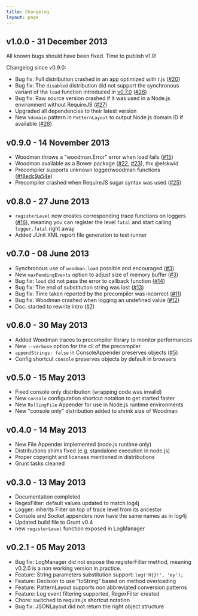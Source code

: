 ```yaml
---
title: Changelog
layout: page
---
```


## <a id="v1.0.0"></a>v1.0.0 - 31 December 2013

All known bugs should have been fixed. Time to publish v1.0!

Changelog since v0.9.0:

- Bug fix: Full distribution crashed in an app optimized with r.js ([#20](https://github.com/joshfire/woodman/issues/20))
- Bug fix: The `disabled` distribution did not support the synchronous variant of the `load` function introduced in [v0.7.0](#v0.7.0) ([#26](https://github.com/joshfire/woodman/issues/26))
- Bug fix: Raw source version crashed if it was used in a Node.js environment without RequireJS ([#27](https://github.com/joshfire/woodman/issues/27))
- Upgraded all dependencies to their latest version
- New `%domain` pattern in `PatternLayout` to output Node.js domain ID if available ([#28](https://github.com/joshfire/woodman/issues/28))

## <a id="v0.9.0"></a>v0.9.0 - 14 November 2013

- Woodman throws a "woodman.Error" error when load fails ([#15](https://github.com/joshfire/woodman/issues/15))
- Woodman available as a Bower package ([#22](https://github.com/joshfire/woodman/issues/22), [#23](https://github.com/joshfire/woodman/issues/23)), thx @elskwid
- Precompiler supports unknown logger/woodman functions ([#f8edc9a54e](https://github.com/joshfire/woodman/commit/f8edc9a54e156807c3556c3bb66db71ec018a43e))
- Precompiler crashed when RequireJS sugar syntax was used ([#25](https://github.com/joshfire/woodman/issues/25))

## <a id="v0.8.0"></a>v0.8.0 - 27 June 2013

- `registerLevel` now creates corresponding trace functions on loggers ([#16](https://github.com/joshfire/woodman/issues/16)), meaning you can register the level `fatal` and start calling `logger.fatal` right away
- Added JUnit XML report file generation to test runner


## <a id="v0.7.0"></a>v0.7.0 - 08 June 2013

- Synchronous use of `woodman.load` possible and encouraged ([#3](https://github.com/joshfire/woodman/issues/3))
- New `maxPendingEvents` option to adjust size of memory buffer ([#3](https://github.com/joshfire/woodman/issues/3))
- Bug fix: `load` did not pass the error to callback function ([#14](https://github.com/joshfire/woodman/issues/14))
- Bug fix: The end of substitution string was lost ([#13](https://github.com/joshfire/woodman/issues/13))
- Bug fix: Time taken reported by the precompiler was incorrect ([#11](https://github.com/joshfire/woodman/issues/11))
- Bug fix: Woodman crashed when logging an undefined value ([#12](https://github.com/joshfire/woodman/issues/12))
- Doc: started to rewrite intro ([#7](https://github.com/joshfire/woodman/issues/7))


## <a id="v0.6.0"></a>v0.6.0 - 30 May 2013

- Added Woodman traces to precompiler library to monitor performances
- New `--verbose` option for the cli of the precompiler
- `appendStrings: false` in ConsoleAppender preserves objects ([#5](https://github.com/joshfire/woodman/issues/5))
- Config shortcut `console` preserves objects by default in browsers


## <a id="v0.5.0"></a>v0.5.0 - 15 May 2013

- Fixed console only distribution (wrapping code was invalid)
- New `console` configuration shortcut notation to get started faster
- New `RollingFile` Appender for use in Node.js runtime environments
- New "console only" distribution added to shrink size of Woodman


## <a id="v0.4.0"></a>v0.4.0 - 14 May 2013

- New File Appender implemented (node.js runtime only)
- Distributions shims fixed (e.g. standalone execution in node.js)
- Proper copyright and licenses mentioned in distributions
- Grunt tasks cleaned


## <a id="v0.3.0"></a>v0.3.0 - 13 May 2013

- Documentation completed
- RegexFilter: default values updated to match log4j
- Logger: inherits Filter on top of trace level from its ancestor
- Console and Socket appenders now have the same names as in log4j
- Updated build file to Grunt v0.4
- new `registerLevel` function exposed in LogManager


## <a id="v0.2.1"></a>v0.2.1 - 05 May 2013

- Bug fix: LogManager did not expose the registerFilter method,
meaning v0.2.0 is a non working version in practice.
- Feature: String parameters substitution support: `log('H{}!', 'ey');`
- Feature: Decision to use "toString" based on method overloading
- Feature: PatternLayout supports non abbreviated conversion patterns
- Feature: Log event filtering supported, RegexFilter created
- Chore: switched to require.js shortcut notation
- Bug fix: JSONLayout did not return the right object structure

